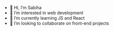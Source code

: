 - 👋 Hi, I’m Sabiha
- 👀 I’m interested in web development
- 🌱 I’m currently learning JS and React
- 💞️ I’m looking to collaborate on front-end projects
<!-- 📫 How to reach me ...


sabiha22/sabiha22 is a ✨ special ✨ repository because its `README.md` (this file) appears on your GitHub profile.
You can click the Preview link to take a look at your changes.
--->
